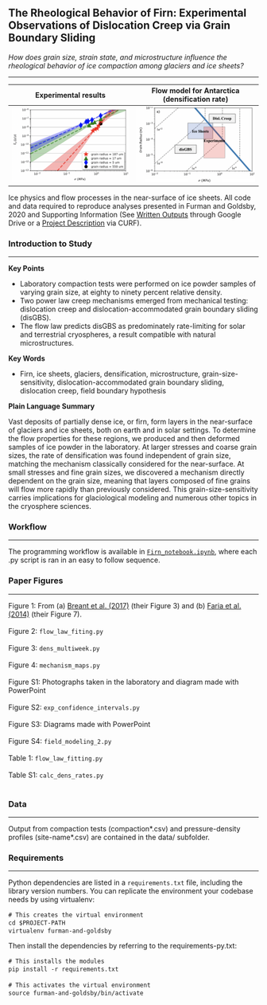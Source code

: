 ## The Rheological Behavior of Firn: Experimental Observations of Dislocation Creep via Grain Boundary Sliding 

*How does grain size, strain state, and microstructure influence the rheological behavior of ice compaction among glaciers and ice sheets?*

---
 
Experimental results | Flow model for Antarctica (densification rate)
:-------------------------------------------:|:------------------------------:
![](data/exp-interv.png) | ![](data/map.png)

Ice physics and flow processes in the near-surface of ice sheets. All code and data required to reproduce analyses presented in Furman and Goldsby, 2020 and Supporting Information (See <a target="_blank" rel="noopener noreferrer" href="https://drive.google.com/drive/folders/1eDXEeZ1x04-mp7oUI9cQi2PNBXxXor5x?usp=sharing">Written Outputs</a> through Google Drive or a <a target="_blank" rel="noopener noreferrer" href="https://www.curf.upenn.edu/project/furman-daniel-experimental-ice-compaction">Project Description</a> via CURF).

### Introduction to Study
---


**Key Points**
*	Laboratory compaction tests were performed on ice powder samples of varying grain size, at eighty to ninety percent relative density. 
*	Two power law creep mechanisms emerged from mechanical testing: dislocation creep and dislocation-accommodated grain boundary sliding (disGBS).
*	The flow law predicts disGBS as predominately rate-limiting for solar and terrestrial cryospheres, a result compatible with natural microstructures. 

**Key Words** 
*	Firn, ice sheets, glaciers, densification, microstructure, grain-size-sensitivity, dislocation-accommodated grain boundary sliding, dislocation creep, field boundary hypothesis

**Plain Language Summary** 

Vast deposits of partially dense ice, or firn, form layers in the near-surface of glaciers and ice sheets, both on earth and in solar settings. To determine the flow properties for these regions, we produced and then deformed samples of ice powder in the laboratory. At larger stresses and coarse grain sizes, the rate of densification was found independent of grain size, matching the mechanism classically considered for the near-surface. At small stresses and fine grain sizes, we discovered a mechanism directly dependent on the grain size, meaning that layers composed of fine grains will flow more rapidly than previously considered. This grain-size-sensitivity carries implications for glaciological modeling and numerous other topics in the cryosphere sciences. 

### Workflow

---

The programming workflow is available in [`Firn_notebook.ipynb`](https://nbviewer.jupyter.org/github/daniel-furman/Furman-and-Goldsby/blob/master/Firn_notebook.ipynb), where each .py script is ran in an easy to follow sequence.


### Paper Figures

---

Figure 1: From (a) [Breant et al. (2017)](https://doi.org/10.5194/cp-13-833-2017) (their Figure 3) and (b) [Faria et al. (2014)](https://doi.org/10.1016/j.jsg.2013.11.003) (their Figure 7). <br><br>
Figure 2: `flow_law_fiting.py` <br><br>
Figure 3: `dens_multiweek.py` <br><br>
Figure 4: `mechanism_maps.py` <br><br>
Figure S1: Photographs taken in the laboratory and diagram made with PowerPoint <br><br>
Figure S2: `exp_confidence_intervals.py` <br><br>
Figure S3: Diagrams made with PowerPoint <br><br>
Figure S4: `field_modeling_2.py` <br><br>
Table 1: `flow_law_fitting.py` <br><br>
Table S1: `calc_dens_rates.py` <br><br>

### Data

---

Output from compaction tests (compaction*.csv) and pressure-density profiles (site-name*.csv) are contained in the data/ subfolder. 


### Requirements

---

Python dependencies are listed in a `requirements.txt` file, including the library version numbers. You can replicate the environment your codebase needs by using virtualenv:

```
# This creates the virtual environment
cd $PROJECT-PATH
virtualenv furman-and-goldsby
```
Then install the dependencies by referring to the requirements-py.txt:
```
# This installs the modules
pip install -r requirements.txt

# This activates the virtual environment
source furman-and-goldsby/bin/activate
```
